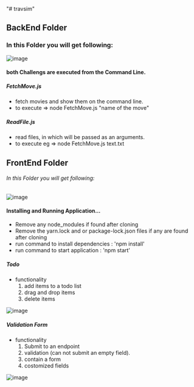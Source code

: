 "# travsim" 
## **BackEnd Folder**
### In this Folder you will get following:
![image](https://user-images.githubusercontent.com/42379845/113402841-0274df00-93a6-11eb-85ba-61cd8912a80f.png)

#### both Challengs are executed from the Command Line.
##### **FetchMove.js** 
- fetch movies and show them on the command line.
- to execute => node FetchMove.js "name of the move"

##### **ReadFile.js**
- read files, in which will be passed as an arguments.
- to execute eg => node FetchMove.js text.txt


## **FrontEnd Folder**
###### In this Folder you will get following:
![image](https://user-images.githubusercontent.com/42379845/113407563-d78e8900-93ad-11eb-9a1a-da9e90a46dc3.png)

#### **Installing and Running Application...**

- Remove any node_modules if found after cloning
- Remove the yarn.lock and or package-lock.json files if any are found after cloning
- run command to install dependencies : 'npm install'
- run command to start application : 'npm start'

##### **Todo**
- functionality
  1. add items to a todo list
  2. drag and drop items
  3. delete items

![image](https://user-images.githubusercontent.com/42379845/114284660-a8cd7e00-9a51-11eb-843d-2cd929265ce9.png)



##### **Validation Form**
- functionality
  1. Submit to an endpoint
  2. validation (can not submit an empty field).
  3. contain a form
  4. costomized fields 

![image](https://user-images.githubusercontent.com/42379845/114284746-648ead80-9a52-11eb-9fe3-93d2b6677aaf.png)








